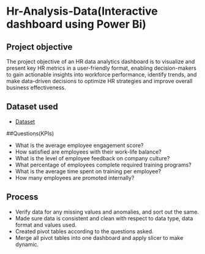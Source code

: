 # Hr-Analysis-Data(Interactive dashboard using Power Bi)
## Project objective
The project objective of an HR data analytics dashboard is to visualize and present key HR metrics in a user-friendly format, enabling decision-makers to gain actionable insights into workforce performance, identify trends, and make data-driven decisions to optimize HR strategies and improve overall business effectiveness.

## Dataset used
- <a href="https://github.com/Itsadarsh12/Hr-Analytics-dashboard.yt/blob/main/Power%20bi%20project%20completed.pbix">Dataset</a>

##Questions(KPIs)
- What is the average employee engagement score? 
- How satisfied are employees with their work-life balance? 
- What is the level of employee feedback on company culture?
- What percentage of employees complete required training programs? 
- What is the average time spent on training per employee?
- How many employees are promoted internally? 

## Process
* Verify data for any missing values and anomalies, and sort out the same.
* Made sure data is consistent and clean with respect to data type, data format and values used.
* Created pivot tables according to the questions asked.
* Merge all pivot tables into one dashboard and apply slicer to make dynamic.
